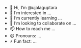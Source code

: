 - 👋 Hi, I’m @ujalaguptara
- 👀 I’m interested in ...
- 🌱 I’m currently learning ...
- 💞️ I’m looking to collaborate on ...
- 📫 How to reach me ...
- 😄 Pronouns: ...
- ⚡ Fun fact: ...

<!---
ujalaguptara/ujalaguptara is a ✨ special ✨ repository because its `README.md` (this file) appears on your GitHub profile.
You can click the Preview link to take a look at your changes.
--->
